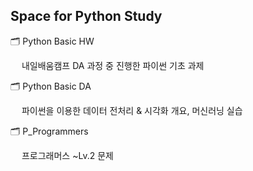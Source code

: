 ## Space for Python Study

🗂️ Python Basic HW

　 내일배움캠프 DA 과정 중 진행한 파이썬 기초 과제

🗂️ Python Basic DA

　 파이썬을 이용한 데이터 전처리 & 시각화 개요, 머신러닝 실습

🗂️ P_Programmers

　 프로그래머스 ~Lv.2 문제
